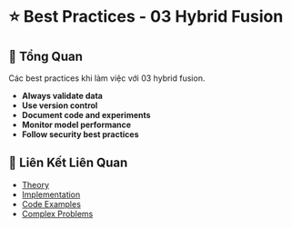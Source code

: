 # ⭐ Best Practices - 03 Hybrid Fusion

## 🎯 Tổng Quan

Các best practices khi làm việc với 03 hybrid fusion.

- **Always validate data**
- **Use version control**
- **Document code and experiments**
- **Monitor model performance**
- **Follow security best practices**

## 🔗 Liên Kết Liên Quan

- [Theory](./THEORY_03_hybrid_fusion.md)
- [Implementation](./IMPLEMENTATION_03_hybrid_fusion.md)
- [Code Examples](./CODE_EXAMPLES_03_hybrid_fusion.md)
- [Complex Problems](./COMPLEX_PROBLEMS.md)

